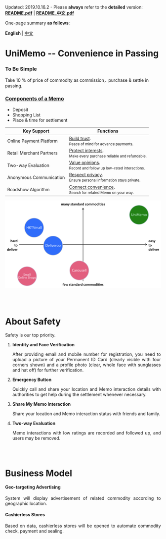 Updated: 2019.10.16.2&nbsp;-&nbsp;Please <b>always</b> refer to the **detailed** version: **[README.pdf](https://github.com/xemexpress/UniMemo/blob/master/exported/README/README.pdf)** | **[README_中文.pdf](https://github.com/xemexpress/UniMemo/blob/master/exported/README/README_Chinese.pdf)**

One-page summary **as follows**:

**English** | [中文](https://github.com/xemexpress/UniMemo/blob/master/README_Chinese.md)

# UniMemo -- Convenience in Passing

### To Be Simple

Take 10 % of price of commodity as commission，purchase & settle in passing.

### <u>Components of a Memo</u>

- Deposit
- Shopping List
- Place & time for settlement

| Key Support                                                  | Functions                                                    |
| ------------------------------------------------------------ | ------------------------------------------------------------ |
| <div style="white-space: nowrap;">Online Payment Platform</div> | <u>Build trust</u>.<div><small>Peace of mind for advance payments.</small></div> |
| <div style="white-space: nowrap;">Retail Merchant Partners</div> | <u>Protect interests</u>.<div><small>Make every purchase reliable and refundable.</small></div> |
| <div style="white-space: nowrap;">Two-way Evaluation</div>   | <u>Value opinions</u>.<div><small>Record and follow up low-rated interactions.</small></div> |
| <div style="white-space: nowrap;">Anonymous Communication</div> | <u>Respect privacy</u>.<div><small>Ensure personal information stays private.</small></div> |
| <div style="white-space: nowrap;">Roadshow Algorithm</div>   | <u>Connect convenience</u>.<div><small>Search for related Memo on your way.</small></div> |

![Positioning](https://raw.githubusercontent.com/xemexpress/UniMemo/master/exported/README/Positioning.jpg)

<br/><br/>

# About Safety

Safety is our top priority.

1. **Identity and Face Verification**

   <div style="text-align: justify;">After providing email and mobile number for registration, you need to upload a picture of your Permanent ID Card (clearly visible with four corners shown) and a profile photo (clear, whole face with sunglasses and hat off) for further verification.</div>

2. **Emergency Button**

   <div style="text-align: justify;">Quickly call and share your location and Memo interaction details with authorities to get help during the settlement whenever necessary.</div>

3. **Share My Memo Interaction**

   <div style="text-align: justify;">Share your location and Memo interaction status with friends and family.</div>

4. **Two-way Evaluation**

   <div style="text-align: justify;">Memo interactions with low ratings are recorded and followed up, and users may be removed.</div>

<br/><br/>

# Business Model

#### Geo-targeting Advertising

<div style="text-align: justify;">
System will display advertisement of related commodity according to geographic location.
</div>



#### Cashierless Stores

<div style="text-align: justify;">
Based on data, cashierless stores will be opened to automate commodity check, payment and sealing.
</div>

